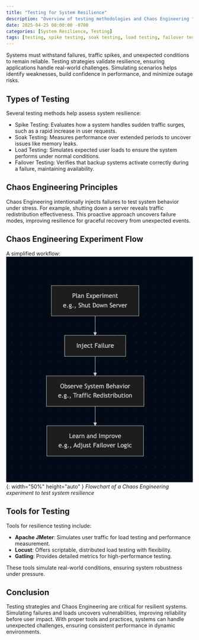```yaml
---
title: "Testing for System Resilience"
description: "Overview of testing methodologies and Chaos Engineering to validate system resilience."
date: 2025-04-25 08:00:00 -0700
categories: [System Resilience, Testing]
tags: [testing, spike testing, soak testing, load testing, failover testing, chaos engineering, apache jmeter, locust, gatling, system reliability]
---
```


Systems must withstand failures, traffic spikes, and unexpected conditions to remain reliable. Testing strategies validate resilience, ensuring applications handle real-world challenges. Simulating scenarios helps identify weaknesses, build confidence in performance, and minimize outage risks.

## Types of Testing
Several testing methods help assess system resilience:

* Spike Testing: Evaluates how a system handles sudden traffic surges, such as a rapid increase in user requests.
* Soak Testing: Measures performance over extended periods to uncover issues like memory leaks.
* Load Testing: Simulates expected user loads to ensure the system performs under normal conditions.
* Failover Testing: Verifies that backup systems activate correctly during a failure, maintaining availability.

## Chaos Engineering Principles
Chaos Engineering intentionally injects failures to test system behavior under stress. For example, shutting down a server reveals traffic redistribution effectiveness. This proactive approach uncovers failure modes, improving resilience for graceful recovery from unexpected events.

## Chaos Engineering Experiment Flow

A simplified workflow:
    ![Desktop View](/assets/img/posts/20250425/chaos-flow.png){: width="50%" height="auto" }
    _Flowchart of a Chaos Engineering experiment to test system resilience_

## Tools for Testing
Tools for resilience testing include:
- **Apache JMeter**: Simulates user traffic for load testing and performance measurement.
- **Locust**: Offers scriptable, distributed load testing with flexibility.
- **Gatling**: Provides detailed metrics for high-performance testing.

These tools simulate real-world conditions, ensuring system robustness under pressure.

## Conclusion
Testing strategies and Chaos Engineering are critical for resilient systems. Simulating failures and loads uncovers vulnerabilities, improving reliability before user impact. With proper tools and practices, systems can handle unexpected challenges, ensuring consistent performance in dynamic environments.